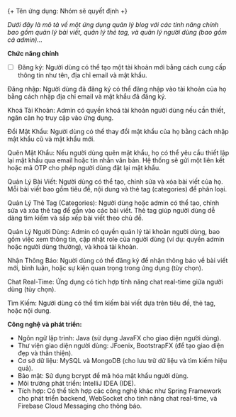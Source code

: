 {+ Tên ứng dụng: Nhóm sẽ quyết định +}

_Dưới đây là mô tả về một ứng dụng quản lý blog với các tính năng chính bao gồm quản lý bài viết, quản lý thẻ tag, và quản lý người dùng (bao gồm cả admin)..._

**Chức năng chính**

- [ ] Đăng ký: Người dùng có thể tạo một tài khoản mới bằng cách cung cấp thông tin như tên, địa chỉ email và mật khẩu.

Đăng nhập: Người dùng đã đăng ký có thể đăng nhập vào tài khoản của họ bằng cách nhập địa chỉ email và mật khẩu đã đăng ký.

Khoá Tài Khoản: Admin có quyền khoá tài khoản người dùng nếu cần thiết, ngăn cản họ truy cập vào ứng dụng.

Đổi Mật Khẩu: Người dùng có thể thay đổi mật khẩu của họ bằng cách nhập mật khẩu cũ và mật khẩu mới.

Quên Mật Khẩu: Nếu người dùng quên mật khẩu, họ có thể yêu cầu thiết lập lại mật khẩu qua email hoặc tin nhắn văn bản. Hệ thống sẽ gửi một liên kết hoặc mã OTP cho phép người dùng đặt lại mật khẩu.

Quản Lý Bài Viết: Người dùng có thể tạo, chỉnh sửa và xóa bài viết của họ. Mỗi bài viết bao gồm tiêu đề, nội dung và thẻ tag (categories) để phân loại.

Quản Lý Thẻ Tag (Categories): Người dùng hoặc admin có thể tạo, chỉnh sửa và xóa thẻ tag để gắn vào các bài viết. Thẻ tag giúp người dùng dễ dàng tìm kiếm và sắp xếp bài viết theo chủ đề.

Quản Lý Người Dùng: Admin có quyền quản lý tài khoản người dùng, bao gồm việc xem thông tin, cập nhật role của người dùng (ví dụ: quyền admin hoặc người dùng thường), và khoá tài khoản.

Nhận Thông Báo: Người dùng có thể đăng ký để nhận thông báo về bài viết mới, bình luận, hoặc sự kiện quan trọng trong ứng dụng (tùy chọn).

Chat Real-Time: Ứng dụng có tích hợp tính năng chat real-time giữa người dùng (tùy chọn).

Tìm Kiếm: Người dùng có thể tìm kiếm bài viết dựa trên tiêu đề, thẻ tag, hoặc nội dung.

**Công nghệ và phát triển:**

- Ngôn ngữ lập trình: Java (sử dụng JavaFX cho giao diện người dùng).
- Thư viện giao diện người dùng: JFoenix, BootstrapFX (để tạo giao diện đẹp và thân thiện).
- Cơ sở dữ liệu: MySQL và MongoDB (cho lưu trữ dữ liệu và tìm kiếm hiệu quả).
- Bảo mật: Sử dụng bcrypt để mã hóa mật khẩu người dùng.
- Môi trường phát triển: IntelliJ IDEA (IDE).
- Tích hợp: Có thể tích hợp các công nghệ khác như Spring Framework cho phát triển backend, WebSocket cho tính năng chat real-time, và Firebase Cloud Messaging cho thông báo.

